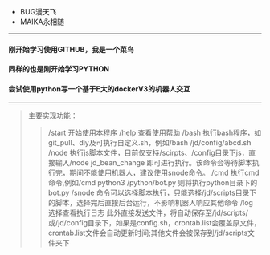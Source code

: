 - BUG漫天飞
- MAIKA永相随
***
#### 刚开始学习使用GITHUB，我是一个菜鸟
#### 同样的也是刚开始学习PYTHON
#### 尝试使用python写一个基于E大的dockerV3的机器人交互
***
> 主要实现功能：
>> /start 开始使用本程序
>>    /help 查看使用帮助
>>    /bash 执行bash程序，如git_pull、diy及可执行自定义.sh，例如/bash /jd/config/abcd.sh
>>    /node 执行js脚本文件，目前仅支持/scirpts、/config目录下js，直接输入/node jd_bean_change 即可进行执行。该命令会等待脚本执行完，期间不能使用机器人，建议使用snode命令。
>>    /cmd 执行cmd命令,例如/cmd python3 /python/bot.py 则将执行python目录下的bot.py
>>    /snode 命令可以选择脚本执行，只能选择/jd/scripts目录下的脚本，选择完后直接后台运行，不影响机器人响应其他命令
>>    /log 选择查看执行日志
>>    此外直接发送文件，将自动保存至/jd/scripts/或/jd/config目录下，如果是config.sh，crontab.list会覆盖原文件，crontab.list文件会自动更新时间;其他文件会被保存到/jd/scripts文件夹下
